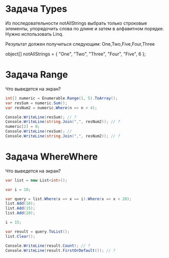 <!-- RUSSIAN -->
# Задача Types

Из последовательности  notAllStrings выбрать только строковые элементы, 
упорядочить слова по длине и затем в алфавитном порядке. Нужно использовать Linq.

Результат должен получиться следующим: One,Two,Five,Four,Three

object[] notAllStrings = { "One", "Two", "Three", "Four", "Five", 6 };


# Задача Range

Что выведется на экран?

```cs
int[] numeric = Enumerable.Range(1, 5).ToArray();
var resSum = numeric.Sum();
var resNum2 = numeric.Where(n => n < 4);

Console.WriteLine(resSum); // ?
Console.WriteLine(string.Join(",", resNum2)); // ?
numeric[2] = 0;
Console.WriteLine(resSum); //
Console.WriteLine(string.Join(",", resNum2)); // ?
```

# Задача WhereWhere

Что выведется на экран?

```cs
var list = new List<int>();

var i = 10;

var query = list.Where(x => x == i).Where(x => x < 20);
list.Add(10);
list.Add(15);
list.Add(20);

i = 15;

var result = query.ToList();
list.Clear();

Console.WriteLine(result.Count); // ?
Console.WriteLine(result.FirstOrDefault()); // ?
```
